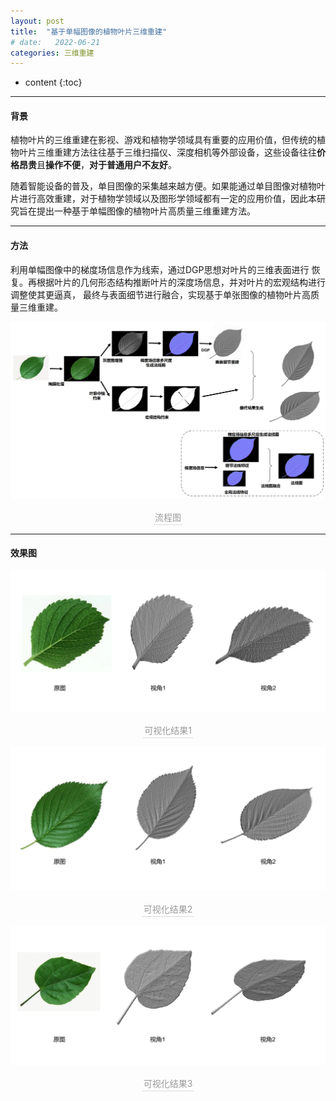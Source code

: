 ```yaml
---
layout: post
title:  "基于单幅图像的植物叶片三维重建"
# date:   2022-06-21
categories: 三维重建
---
```

* content
{:toc}

---

#### 背景
植物叶片的三维重建在影视、游戏和植物学领域具有重要的应用价值，但传统的植物叶片三维重建方法往往基于三维扫描仪、深度相机等外部设备，这些设备往往**价格昂贵**且**操作不便**，**对于普通用户不友好**。

随着智能设备的普及，单目图像的采集越来越方便。如果能通过单目图像对植物叶片进行高效重建，对于植物学领域以及图形学领域都有一定的应用价值，因此本研究旨在提出一种基于单幅图像的植物叶片高质量三维重建方法。


---
#### 方法
利用单幅图像中的梯度场信息作为线索，通过DGP思想对叶片的三维表面进行 恢复。再根据叶片的几何形态结构推断叶片的深度场信息，并对叶片的宏观结构进行调整使其更逼真， 最终与表面细节进行融合，实现基于单张图像的植物叶片高质量三维重建。

![](/img/项目示意图/叶片重建流程图.png)
<center>    <div style="color:orange; border-bottom: 1px solid #d9d9d9;
    display: inline-block;
    color: #999;
    padding: 2px;">流程图</div></center>

---
#### 效果图
![](/img/项目示意图/1.png)
<center>    <div style="color:orange; border-bottom: 1px solid #d9d9d9;
    display: inline-block;
    color: #999;
    padding: 2px;">可视化结果1</div></center>

![](/img/项目示意图/2.png)
<center>    <div style="color:orange; border-bottom: 1px solid #d9d9d9;
    display: inline-block;
    color: #999;
    padding: 2px;">可视化结果2</div></center>

![](/img/项目示意图/3.png)
<center>    <div style="color:orange; border-bottom: 1px solid #d9d9d9;
    display: inline-block;
    color: #999;
    padding: 2px;">可视化结果3</div></center>

